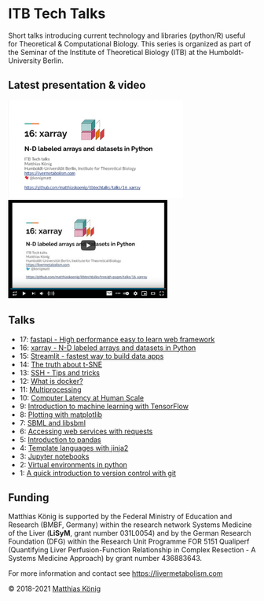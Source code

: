 # ITB Tech Talks

Short talks introducing current technology and libraries (python/R) useful for Theoretical & Computational Biology.
This series is organized as part of the Seminar of the Institute of Theoretical Biology (ITB) at the Humboldt-University Berlin.

## Latest presentation & video
<a href="https://docs.google.com/presentation/d/e/2PACX-1vQMlOV4Mb7uWqQLwvPC_o_xJwITfAsC-ho8kGQ0TZVPkZENnfComE3eyg5O7gCp6qIn9hU5KzzScJ1w/pub?start=false&loop=false&delayms=3000" target="_blank">
    <img src="./talks/16_xarray/presentation.png" height="200" alt="presentation"/>
</a> 
<a href="https://youtu.be/RQL4M52oRZU" target="_blank">
    <img src="./talks/16_xarray/video.png" height="200" alt="video"/>
</a>

## Talks
- 17: [fastapi - High performance easy to learn web framework](./talks/17_fastapi)
- 16: [xarray - N-D labeled arrays and datasets in Python](./talks/16_xarray)
- 15: [Streamlit - fastest way to build data apps](./talks/15_streamlit)
- 14: [The truth about t-SNE](./talks/14_tsne)
- 13: [SSH - Tips and tricks](./talks/13_ssh)
- 12: [What is docker?](./talks/12_docker)
- 11: [Multiprocessing](./talks/11_multiprocessing)
- 10: [Computer Latency at Human Scale](./talks/10_latency) 
- 9: [Introduction to machine learning with TensorFlow](./talks/09_tensorflow) 
- 8: [Plotting with matplotlib](./talks/08_matplotlib)
- 7: [SBML and libsbml](./talks/07_libsbml)
- 6: [Accessing web services with requests](./talks/06_requests) 
- 5: [Introduction to pandas](./talks/05_pandas)
- 4: [Template languages with jinja2](./talks/04_templates) 
- 3: [Jupyter notebooks](./talks/03_jupyter)
- 2: [Virtual environments in python](./talks/02_virtualenv) 
- 1: [A quick introduction to version control with git](./talks/01_git)

## Funding
Matthias König is supported by the Federal Ministry of Education and Research (BMBF, Germany)
within the research network Systems Medicine of the Liver (**LiSyM**, grant number 031L0054) 
and by the German Research Foundation (DFG) within the Research Unit Programme FOR 5151 
Qualiperf (Quantifying Liver Perfusion-Function Relationship in Complex Resection - 
A Systems Medicine Approach) by grant number 436883643.

For more information and contact see https://livermetabolism.com

&copy; 2018-2021 [Matthias König](https://livermetabolism.com)